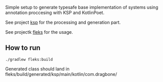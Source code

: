 Simple setup to generate typesafe base implementation of systems using annotation proccesing with KSP and KotlinPoet.

See project [ksp](https://github.com/dragbone/fleks-ksp/tree/master/ksp) for the processing and generation part.

See projectk [fleks](https://github.com/dragbone/fleks-ksp/tree/master/fleks) for the usage.

## How to run
`./gradlew fleks:build`

Generated class should land in fleks/build/generated/ksp/main/kotlin/com.dragbone/

